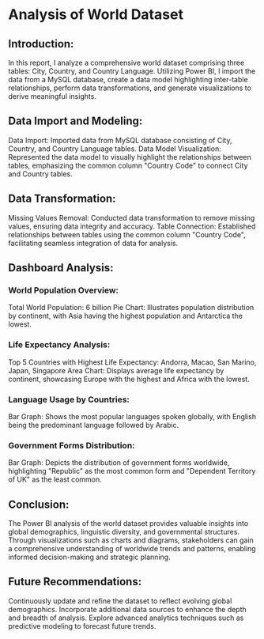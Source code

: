# Analysis of World Dataset

## Introduction:
In this report, I analyze a comprehensive world dataset comprising three tables: City, Country, and Country Language. Utilizing Power BI, I import the data from a MySQL database, create a data model highlighting inter-table relationships, perform data transformations, and generate visualizations to derive meaningful insights.

## Data Import and Modeling:

Data Import: Imported data from MySQL database consisting of City, Country, and Country Language tables.
Data Model Visualization: Represented the data model to visually highlight the relationships between tables, emphasizing the common column "Country Code" to connect City and Country tables.

## Data Transformation:

Missing Values Removal: Conducted data transformation to remove missing values, ensuring data integrity and accuracy.
Table Connection: Established relationships between tables using the common column "Country Code", facilitating seamless integration of data for analysis.

## Dashboard Analysis:

### World Population Overview:

Total World Population: 6 billion
Pie Chart: Illustrates population distribution by continent, with Asia having the highest population and Antarctica the lowest.

### Life Expectancy Analysis:

Top 5 Countries with Highest Life Expectancy: Andorra, Macao, San Marino, Japan, Singapore
Area Chart: Displays average life expectancy by continent, showcasing Europe with the highest and Africa with the lowest.

### Language Usage by Countries:

Bar Graph: Shows the most popular languages spoken globally, with English being the predominant language followed by Arabic.

### Government Forms Distribution:

Bar Graph: Depicts the distribution of government forms worldwide, highlighting "Republic" as the most common form and "Dependent Territory of UK" as the least common.

## Conclusion:

The Power BI analysis of the world dataset provides valuable insights into global demographics, linguistic diversity, and governmental structures. Through visualizations such as charts and diagrams, stakeholders can gain a comprehensive understanding of worldwide trends and patterns, enabling informed decision-making and strategic planning.

## Future Recommendations:

Continuously update and refine the dataset to reflect evolving global demographics.
Incorporate additional data sources to enhance the depth and breadth of analysis.
Explore advanced analytics techniques such as predictive modeling to forecast future trends.
